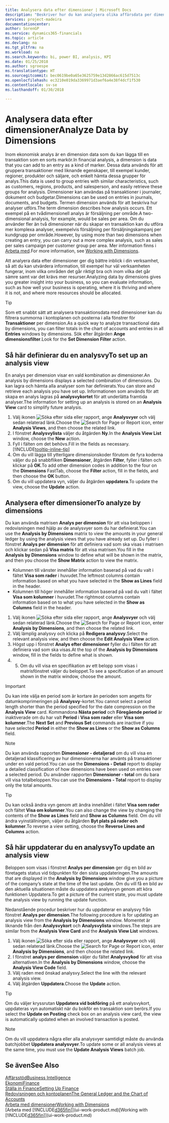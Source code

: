 ```yaml
---
title: Analysera data efter dimensioner | Microsoft Docs
description: "Beskriver hur du kan analysera olika affärsdata per dimension."
services: project-madeira
documentationcenter: 
author: SorenGP
ms.service: dynamics365-financials
ms.topic: article
ms.devlang: na
ms.tgt_pltfrm: na
ms.workload: na
ms.search.keywords: bi, power BI, analysis, KPI
ms.date: 01/25/2018
ms.author: sgroespe
ms.translationtype: HT
ms.sourcegitcommit: bec0619be0a65e3625759e13d2866ac615d7513c
ms.openlocfilehash: ec3210e019da3369971d3aef6a4e38f4dcf1f530
ms.contentlocale: sv-se
ms.lasthandoff: 01/30/2018

---
```

#  <a name="analyze-data-by-dimensions"></a><span data-ttu-id="ec230-103">Analysera data efter dimensioner</span><span class="sxs-lookup"><span data-stu-id="ec230-103">Analyze Data by Dimensions</span></span>
<span data-ttu-id="ec230-104">Inom ekonomisk analys är en dimension data som du kan lägga till en transaktion som en sorts markör.</span><span class="sxs-lookup"><span data-stu-id="ec230-104">In financial analysis, a dimension is data that you can add to an entry as a kind of marker.</span></span> <span data-ttu-id="ec230-105">Dessa data används för att gruppera transaktioner med liknande egenskaper, till exempel kunder, regioner, produkter och säljare, och enkelt hämta dessa grupper för analys.</span><span class="sxs-lookup"><span data-stu-id="ec230-105">This data is used to group entries with similar characteristics, such as customers, regions, products, and salesperson, and easily retrieve these groups for analysis.</span></span> <span data-ttu-id="ec230-106">Dimensioner kan användas på transaktioner i journaler, dokument och budgetar.</span><span class="sxs-lookup"><span data-stu-id="ec230-106">Dimensions can be used on entries in journals, documents, and budgets.</span></span> <span data-ttu-id="ec230-107">Termen dimension används för att beskriva hur analyser utförs.</span><span class="sxs-lookup"><span data-stu-id="ec230-107">The term dimension describes how analysis occurs.</span></span> <span data-ttu-id="ec230-108">Ett exempel på en tvådimensionell analys är försäljning per område.</span><span class="sxs-lookup"><span data-stu-id="ec230-108">A two-dimensional analysis, for example, would be sales per area.</span></span> <span data-ttu-id="ec230-109">Om du använder fler än två dimensioner när du skapar en transaktion kan du utföra mer komplexa analyser, exempelvis försäljning per försäljningskampanj per kundgrupp per område.</span><span class="sxs-lookup"><span data-stu-id="ec230-109">However, by using more than two dimensions when creating an entry, you can carry out a more complex analysis, such as sales per sales campaign per customer group per area.</span></span> <span data-ttu-id="ec230-110">Mer information finns i [Arbeta med](finance-dimensions.md).</span><span class="sxs-lookup"><span data-stu-id="ec230-110">For more information, see [Working with Dimensions](finance-dimensions.md).</span></span>

<span data-ttu-id="ec230-111">Att analyera data efter dimensioner ger dig bättre inblick i din verksamhet, så att du kan utvärdera information, till exempel hur väl verksamheten fungerar, inom vilka områden det går riktigt bra och inom vilka det går sämre samt var det krävs mer resurser.</span><span class="sxs-lookup"><span data-stu-id="ec230-111">Analyzing data by dimensions gives you greater insight into your business, so you can evaluate information, such as how well your business is operating, where it is thriving and where it is not, and where more resources should be allocated.</span></span>

> [!TIP]
> <span data-ttu-id="ec230-112">Som ett snabbt sätt att analysera transaktionsdata med dimensioner kan du filtrera summorna i kontoplanen och posterna i alla fönstrer för **Transaktioner** per dimension.</span><span class="sxs-lookup"><span data-stu-id="ec230-112">As a quick way to analyze transactional data by dimensions, you can filter totals in the chart of accounts and entries in all **Entries** windows by dimensions.</span></span> <span data-ttu-id="ec230-113">Sök efter åtgärden **Ange dimensionsfilter**.</span><span class="sxs-lookup"><span data-stu-id="ec230-113">Look for the **Set Dimension Filter** action.</span></span>

## <a name="to-set-up-an-analysis-view"></a><span data-ttu-id="ec230-114">Så här definierar du en analysvy</span><span class="sxs-lookup"><span data-stu-id="ec230-114">To set up an analysis view</span></span>  
<span data-ttu-id="ec230-115">En analys per dimension visar en vald kombination av dimensioner.</span><span class="sxs-lookup"><span data-stu-id="ec230-115">An analysis by dimensions displays a selected combination of dimensions.</span></span> <span data-ttu-id="ec230-116">Du kan lagra och hämta alla analyser som har definierats.</span><span class="sxs-lookup"><span data-stu-id="ec230-116">You can store and retrieve each analysis you have set up.</span></span> <span data-ttu-id="ec230-117">Informationen som används för att skapa en analys lagras på **analysvykortet** för att underlätta framtida analyser.</span><span class="sxs-lookup"><span data-stu-id="ec230-117">The information for setting up an analysis is stored on an **Analysis View** card to simplify future analysis.</span></span>  

1. <span data-ttu-id="ec230-118">Välj ikonen ![Söka efter sida eller rapport](media/ui-search/search_small.png "Ikonen Söka efter sida eller rapport"), ange **Analysvyer** och välj sedan relaterad länk.</span><span class="sxs-lookup"><span data-stu-id="ec230-118">Choose the ![Search for Page or Report](media/ui-search/search_small.png "Search for Page or Report icon") icon, enter **Analysis Views**, and then choose the related link.</span></span>  
2. <span data-ttu-id="ec230-119">I fönstret **Analysvylista** väljer du åtgärden **Ny**.</span><span class="sxs-lookup"><span data-stu-id="ec230-119">In the **Analysis View List** window, choose the **New** action.</span></span>
3. <span data-ttu-id="ec230-120">Fyll i fälten om det behövs.</span><span class="sxs-lookup"><span data-stu-id="ec230-120">Fill in the fields as necessary.</span></span> [!INCLUDE[tooltip-inline-tip](includes/tooltip-inline-tip_md.md)]
4. <span data-ttu-id="ec230-121">Om du vill lägga till ytterligare dimensionskoder förutom de fyra koderna väljer du på snabbfliken **Dimensioner**, åtgärden **Filter**, fyller i fälten och klickar på **OK**.</span><span class="sxs-lookup"><span data-stu-id="ec230-121">To add other dimension codes in addition to the four on the **Dimensions** FastTab, choose the **Filter** action, fill in the fields, and then choose the **OK** button.</span></span>  
5. <span data-ttu-id="ec230-122">Om du vill uppdatera vyn, väljer du åtgärden **uppdatera**.</span><span class="sxs-lookup"><span data-stu-id="ec230-122">To update the view, choose the **Update** action.</span></span>

## <a name="to-analyze-by-dimensions"></a><span data-ttu-id="ec230-123">Analysera efter dimensioner</span><span class="sxs-lookup"><span data-stu-id="ec230-123">To analyze by dimensions</span></span>
<span data-ttu-id="ec230-124">Du kan använda matrisen **Analys per dimension** för att visa beloppen i redovisningen med hjälp av de analysvyer som du har definierat.</span><span class="sxs-lookup"><span data-stu-id="ec230-124">You can use the **Analysis by Dimensions** matrix to view the amounts in your general ledger by using the analysis views that you have already set up.</span></span> <span data-ttu-id="ec230-125">Du fyller i fönstret **Analys per dimension** för att definiera vad som ska visas i matrisen och klickar sedan på **Visa matris** för att visa matrisen.</span><span class="sxs-lookup"><span data-stu-id="ec230-125">You fill in the **Analysis by Dimensions** window to define what will be shown in the matrix, and then you choose the **Show Matrix** action to view the matrix.</span></span>  

- <span data-ttu-id="ec230-126">Kolumnen till vänster innehåller information baserad på vad du valt i fältet **Visa som rader** i huvudet.</span><span class="sxs-lookup"><span data-stu-id="ec230-126">The leftmost columns contain information based on what you have selected in the **Show as Lines** field in the header.</span></span>  
- <span data-ttu-id="ec230-127">Kolumnen till höger innehåller information baserad på vad du valt i fältet **Visa som kolumner** i huvudet.</span><span class="sxs-lookup"><span data-stu-id="ec230-127">The rightmost columns contain information based on to what you have selected in the **Show as Columns** field in the header.</span></span>  

1. <span data-ttu-id="ec230-128">Välj ikonen ![Söka efter sida eller rapport](media/ui-search/search_small.png "Ikonen Söka efter sida eller rapport"), ange **Analysvyer** och välj sedan relaterad länk.</span><span class="sxs-lookup"><span data-stu-id="ec230-128">Choose the ![Search for Page or Report](media/ui-search/search_small.png "Search for Page or Report icon") icon, enter **Analysis by Dimensions**, and then choose the related link.</span></span>  
2. <span data-ttu-id="ec230-129">Välj lämplig analysvy och klicka på **Redigera analysvy**.</span><span class="sxs-lookup"><span data-stu-id="ec230-129">Select the relevant analysis view,  and then choose the **Edit Analysis View** action.</span></span>
3. <span data-ttu-id="ec230-130">Högst upp i fönstret **Analys efter dimensioner** fyller du i fälten för att definiera vad som ska visas.</span><span class="sxs-lookup"><span data-stu-id="ec230-130">At the top of the **Analysis by Dimensions** window, fill in the fields to define what is shown.</span></span>
4. 5. <span data-ttu-id="ec230-131">Om du vill visa en specifikation av ett belopp som visas i matrisfönstret väljer du beloppet.</span><span class="sxs-lookup"><span data-stu-id="ec230-131">To see a specification of an amount shown in the matrix window, choose the amount.</span></span>  

> [!IMPORTANT]  
>   <span data-ttu-id="ec230-132">Du kan inte välja en period som är kortare än perioden som angetts för datumkomprimeringen på **Analysvy**-kortet.</span><span class="sxs-lookup"><span data-stu-id="ec230-132">You cannot select a period length shorter than the period specified for the date compression on the **Analysis View** card.</span></span> <span data-ttu-id="ec230-133">Kommandona **Nästa period** och **Föregående period** är inaktiverade om du har valt **Period** i **Visa som rader** eller **Visa som kolumner**.</span><span class="sxs-lookup"><span data-stu-id="ec230-133">The **Next Set** and **Previous Set** commands are inactive if you have selected **Period** in either the **Show as Lines** or the **Show as Columns** field.</span></span>  

> [!NOTE]  
>   <span data-ttu-id="ec230-134">Du kan använda rapporten **Dimensioner - detaljerad** om du vill visa en detaljerad klassificering av hur dimensionerna har använts på transaktioner under en vald period.</span><span class="sxs-lookup"><span data-stu-id="ec230-134">You can use the **Dimensions - Detail** report to display a detailed classification of how dimensions have been used on entries over a selected period.</span></span> <span data-ttu-id="ec230-135">Du använder rapporten **Dimensioner - total** om du bara vill visa totalbeloppen.</span><span class="sxs-lookup"><span data-stu-id="ec230-135">You can use the **Dimensions - Total** report to display only the total amounts.</span></span>  

> [!TIP]  
>   <span data-ttu-id="ec230-136">Du kan också ändra vyn genom att ändra innehållet i fältet **Visa som rader** och fältet **Visa om kolumner**.</span><span class="sxs-lookup"><span data-stu-id="ec230-136">You can also change the view by changing the contents of the **Show as Lines** field and **Show as Columns** field.</span></span> <span data-ttu-id="ec230-137">Om du vill ändra vyinställningen, väljer du åtgärden **Byt plats på rader och kolumner**.</span><span class="sxs-lookup"><span data-stu-id="ec230-137">To reverse a view setting, choose the **Reverse Lines and Columns** action.</span></span>

## <a name="to-update-an-analysis-view"></a><span data-ttu-id="ec230-138">Så här uppdaterar du en analysvy</span><span class="sxs-lookup"><span data-stu-id="ec230-138">To update an analysis view</span></span>  
<span data-ttu-id="ec230-139">Beloppen som visas i fönstret **Analys per dimension** ger dig en bild av företagets status vid tidpunkten för den sista uppdateringen.</span><span class="sxs-lookup"><span data-stu-id="ec230-139">The amounts that are displayed in the **Analysis by Dimensions** window give you a picture of the company’s state at the time of the last update.</span></span> <span data-ttu-id="ec230-140">Om du vill få en bild av den aktuella situationen måste du uppdatera analysvyn genom att köra funktionen Uppdatera.</span><span class="sxs-lookup"><span data-stu-id="ec230-140">To get a picture of the current state, you must update the analysis view by running the update function.</span></span>

<span data-ttu-id="ec230-141">Nedanstående procedur beskriver hur du uppdaterar en analysvy från fönstret **Analys per dimension**.</span><span class="sxs-lookup"><span data-stu-id="ec230-141">The following procedure is for updating an analysis view from the **Analysis by Dimensions** window.</span></span> <span data-ttu-id="ec230-142">Momentet är liknande från den **Analysvykort** och **Analysvylista** windows.</span><span class="sxs-lookup"><span data-stu-id="ec230-142">The steps are similar from the **Analysis View Card** and the **Analysis View List** windows.</span></span>  

1. <span data-ttu-id="ec230-143">Välj ikonen ![Söka efter sida eller rapport](media/ui-search/search_small.png "Ikonen Söka efter sida eller rapport"), ange **Analysvyer** och välj sedan relaterad länk.</span><span class="sxs-lookup"><span data-stu-id="ec230-143">Choose the ![Search for Page or Report](media/ui-search/search_small.png "Search for Page or Report icon") icon, enter **Analysis by Dimensions**, and then choose the related link.</span></span>  
2. <span data-ttu-id="ec230-144">I fönstret **analys per dimension** väljer du fältet **Analysvykod** för att visa alternativen.</span><span class="sxs-lookup"><span data-stu-id="ec230-144">In the **Analysis by Dimensions** window, choose the **Analysis View Code** field.</span></span>  
3. <span data-ttu-id="ec230-145">Välj raden med önskad analysvy.</span><span class="sxs-lookup"><span data-stu-id="ec230-145">Select the line with the relevant analysis view.</span></span>  
4. <span data-ttu-id="ec230-146">Välj åtgärden **Uppdatera**.</span><span class="sxs-lookup"><span data-stu-id="ec230-146">Choose the **Update** action.</span></span>  

> [!TIP]  
>   <span data-ttu-id="ec230-147">Om du väljer kryssrutan **Uppdatera vid bokföring** på ett analysvykort, uppdateras vyn automatiskt när du bokför en transaktion som berörs.</span><span class="sxs-lookup"><span data-stu-id="ec230-147">If you select the **Update on Posting** check box on an analysis view card, the view is automatically updated when an involved transaction is posted.</span></span>

> [!NOTE]  
>   <span data-ttu-id="ec230-148">Om du vill uppdatera några eller alla analysvyer samtidigt måste du använda batchjobbet **Uppdatera analysvyer**.</span><span class="sxs-lookup"><span data-stu-id="ec230-148">To update some or all analysis views at the same time, you must use the **Update Analysis Views** batch job.</span></span>  

## <a name="see-also"></a><span data-ttu-id="ec230-149">Se även</span><span class="sxs-lookup"><span data-stu-id="ec230-149">See Also</span></span>
[<span data-ttu-id="ec230-150">Affärsstöd</span><span class="sxs-lookup"><span data-stu-id="ec230-150">Business Intelligence</span></span>](bi.md)  
[<span data-ttu-id="ec230-151">Ekonomi</span><span class="sxs-lookup"><span data-stu-id="ec230-151">Finance</span></span>](finance.md)  
[<span data-ttu-id="ec230-152">Ställa in Finance</span><span class="sxs-lookup"><span data-stu-id="ec230-152">Setting Up Finance</span></span>](finance-setup-finance.md)  
[<span data-ttu-id="ec230-153">Redovisningen och kontoplanen</span><span class="sxs-lookup"><span data-stu-id="ec230-153">The General Ledger and the Chart of Accounts</span></span>](finance-general-ledger.md)  
[<span data-ttu-id="ec230-154">Arbeta med dimensioner</span><span class="sxs-lookup"><span data-stu-id="ec230-154">Working with Dimensions</span></span>](finance-dimensions.md)  
<span data-ttu-id="ec230-155">[Arbeta med [!INCLUDE[d365fin](includes/d365fin_md.md)]](ui-work-product.md)</span><span class="sxs-lookup"><span data-stu-id="ec230-155">[Working with [!INCLUDE[d365fin](includes/d365fin_md.md)]](ui-work-product.md)</span></span>  

